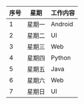 | 序号 | 星期   | 工作内容 |
| ---- | ------ | -------- |
| 1    | 星期一 | Android  |
| 2    | 星期二 | UI       |
| 3    | 星期三 | Web      |
| 4    | 星期四 | Python   |
| 5    | 星期五 | Java     |
| 6    | 星期六 | Web      |
| 7    | 星期日 | UI       |

